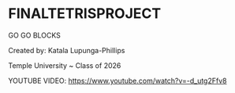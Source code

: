 # FINALTETRISPROJECT

GO GO BLOCKS
  
  Created by: Katala Lupunga-Phillips
  
  Temple University ~ Class of 2026

  YOUTUBE VIDEO: https://www.youtube.com/watch?v=-d_utg2Ffv8
